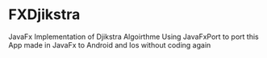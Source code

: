 # FXDjikstra
JavaFx Implementation of Djikstra Algoirthme
Using JavaFxPort to port this App made in JavaFx to Android and Ios without coding again 

